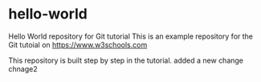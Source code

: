 # hello-world
Hello World repository for Git tutorial
This is an example repository for the Git tutoial on https://www.w3schools.com

This repository is built step by step in the tutorial.
added a new change
chnage2
